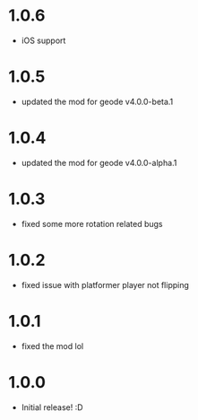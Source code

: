 # 1.0.6
- iOS support

# 1.0.5
- updated the mod for geode v4.0.0-beta.1

# 1.0.4
- updated the mod for geode v4.0.0-alpha.1

# 1.0.3
- fixed some more rotation related bugs

# 1.0.2
- fixed issue with platformer player not flipping

# 1.0.1
- fixed the mod lol

# 1.0.0
- Initial release! :D

